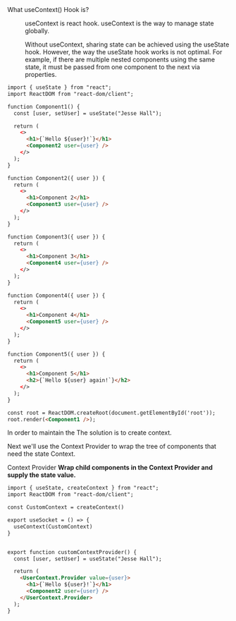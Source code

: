 <dl>
<dt>What useContext() Hook is?</dt>
    <dd>
        <div>
        <p>
        useContext is react hook. useContext is the way to manage state globally.
        </p>
        <p>
        Without useContext, sharing state can be achieved using the useState hook. However, the way the useState hook works is not optimal. For example, if there are multiple nested components using the same state, it must be passed from one component to the next via properties.
        </p>
        </div>
    </dd>
<dt> 
</dl>

```html
import { useState } from "react";
import ReactDOM from "react-dom/client";

function Component1() {
  const [user, setUser] = useState("Jesse Hall");

  return (
    <>
      <h1>{`Hello ${user}!`}</h1>
      <Component2 user={user} />
    </>
  );
}

function Component2({ user }) {
  return (
    <>
      <h1>Component 2</h1>
      <Component3 user={user} />
    </>
  );
}

function Component3({ user }) {
  return (
    <>
      <h1>Component 3</h1>
      <Component4 user={user} />
    </>
  );
}

function Component4({ user }) {
  return (
    <>
      <h1>Component 4</h1>
      <Component5 user={user} />
    </>
  );
}

function Component5({ user }) {
  return (
    <>
      <h1>Component 5</h1>
      <h2>{`Hello ${user} again!`}</h2>
    </>
  );
}

const root = ReactDOM.createRoot(document.getElementById('root'));
root.render(<Component1 />);
```

<p>
In order to maintain the The solution is to create context.
</p>
<p>
Next we'll use the Context Provider to wrap the tree of components that need the state Context.

Context Provider
<b>Wrap child components in the Context Provider and supply the state value.</b>
</p>

```html
import { useState, createContext } from "react";
import ReactDOM from "react-dom/client";

const CustomContext = createContext()

export useSocket = () => {
  useContext(CustomContext)
}


export function customContextProvider() {
  const [user, setUser] = useState("Jesse Hall");

  return (
    <UserContext.Provider value={user}>
      <h1>{`Hello ${user}!`}</h1>
      <Component2 user={user} />
    </UserContext.Provider>
  );
}
```


